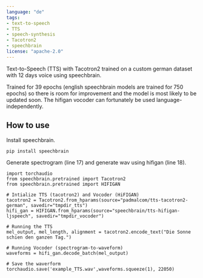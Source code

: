 ```yaml
---
language: "de"
tags:
- text-to-speech
- TTS
- speech-synthesis
- Tacotron2
- speechbrain
license: "apache-2.0"
---
```


Text-to-Speech (TTS) with Tacotron2 trained on a custom german dataset with 12 days voice using speechbrain.

Trained for 39 epochs (english speechbrain models are trained for 750 epochs) so there is room for improvement and the model is most likely to be updated soon. The hifigan vocoder can fortunately be used language-independently.

## How to use
Install speechbrain.

```
pip install speechbrain
```

Generate spectrogram (line 17) and generate wav using hifigan (line 18).

```
import torchaudio
from speechbrain.pretrained import Tacotron2
from speechbrain.pretrained import HIFIGAN

# Intialize TTS (tacotron2) and Vocoder (HiFIGAN)
tacotron2 = Tacotron2.from_hparams(source="padmalcom/tts-tacotron2-german", savedir="tmpdir_tts")
hifi_gan = HIFIGAN.from_hparams(source="speechbrain/tts-hifigan-ljspeech", savedir="tmpdir_vocoder")

# Running the TTS
mel_output, mel_length, alignment = tacotron2.encode_text("Die Sonne schien den ganzen Tag.")

# Running Vocoder (spectrogram-to-waveform)
waveforms = hifi_gan.decode_batch(mel_output)

# Save the waverform
torchaudio.save('example_TTS.wav',waveforms.squeeze(1), 22050)
```